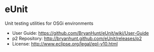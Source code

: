 eUnit
=====

Unit testing utilities for OSGi environments

* User Guide:    https://github.com/BryanHunt/eUnit/wiki/User-Guide
* p2 Repository: http://bryanhunt.github.com/eUnit/releases/p2
* License:       http://www.eclipse.org/legal/epl-v10.html
